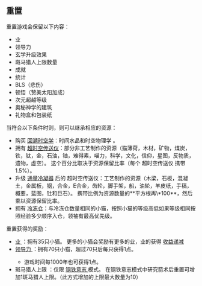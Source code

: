 ## 重置

<p>
    重置游戏会保留以下内容：
</p>
<ul>
    <li>
        业
    </li>
    <li>
        领导力
    </li>
    <li>
        玄学升级效果
    </li>
    <li>
        斑马猎人上限数量
    </li>
    <li>
        成就
    </li>
    <li>
        统计
    </li>
    <li>
        BLS（悲伤）
    </li>
    <li>
        顿悟（赞美太阳加成）
    </li>
    <li>
        次元超越等级
    </li>
    <li>
        奥秘神学的建筑
    </li>
    <li>
        礼物盒和包装纸
    </li>
</ul>
<p>
    当符合以下条件时则，则可以继承相应的资源：
</p>
<ul>
    <li>
        购买 <a href="?file=001-猫咪百科/03-科学/02-玄学#回溯时空学">回溯时空学</a>：时间水晶和时空物理学 。
    </li>
    <li>
        拥有 <a
            href="file=001-猫咪百科/01-建筑物/09-超级建筑物#超时空传送仪">超时空传送仪</a>：部分非工艺制作的资源（猫薄荷，木材，矿物，煤炭，铁，钛，金，石油，铀，难得素，喵力，科学，文化，信仰，星图，反物质，遗物，虚空）。
        这个百分比取决于资源保留比率（每个 超时空传送仪 携带1.5%）。
    </li>
    <li>
        升级 <a href="?file=001-猫咪百科/04-工坊/01-升级#通量冷凝器">通量冷凝器</a> 后的
        超时空传送仪：工艺制作的资源（木梁，石板，混凝土，金属板，钢，合金，E合金，齿轮，脚手架，船，油轮，羊皮纸，手稿，概要，蓝图，钍和巨石）。
        携带比例为资源数量的**平方根再\*100**，然后乘以资源保留比率。
    </li>
    <li>
        拥有 <a href="?file=001-猫咪百科/08-时间/04-虚空领域#冷冻仓">冷冻仓</a>：与冷冻仓数量相同的小猫，按照小猫的等级高低如果等级相同按照经验多少顺序入仓，领袖有最高优先级。
    </li>
</ul>
<p>
    重置获得的奖励：
</p>
<ul>
    <li>
        <a href="?file=003-资源大全/49-业">
            业
        </a>
        ：拥有35只小猫。
        更多的小猫会奖励有更多的业，业的获得
        <a href="?file=005-名词解释/04-收益递减">
            收益递减
    </li>
    <li>
        <a href="?file=003-资源大全/50-领导力">
            领导力
        </a>
        ：拥有70只小猫，超过70只后每只获得1点。
    </li>
    <ul>
        <li>
            游戏时间每1000年也可获得1点。
        </li>
    </ul>
    <li>
        斑马猎人上限 ：仅限
        <a href="?file=001-猫咪百科/11-挑战#钢铁意志">
            钢铁意志
        </a>
        模式。 在钢铁意志模式中研究箭术后重置可增加1斑马猎人上限。（此方式增加的上限最大数量为10）
    </li>
</ul>
</div>
</td>